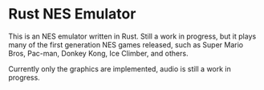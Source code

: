 # Rust NES Emulator

This is an NES emulator written in Rust. Still a work in progress, but it plays many of the first generation NES games released, such as Super Mario Bros, Pac-man, Donkey Kong, Ice Climber, and others.

Currently only the graphics are implemented, audio is still a work in progress.

